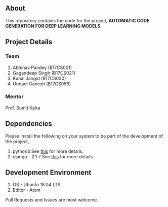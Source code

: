 ## About

This repository contains the code for the project, **AUTOMATIC CODE GENERATION FOR DEEP LEARNING MODELS**.

## Project Details
### Team
1. Abhinav Pandey (B17CS001)
2. Gagandeep Singh (B17CS021)
3. Kunal Jangid (B17CS030)
4. Undadi Ganesh (B17CS056)

### Mentor
Prof. Sumit Kalra

## Dependencies

Please install the following on your system to be part
of the development of the project,

1. python3
See [this](https://docs.python-guide.org/starting/install3/linux/) for more details.
2. django - 2.1.7
See [this](https://www.djangoproject.com/download/) for more details.

## Development Environment

1. OS     - Ubuntu 18.04 LTS
2. Editor - Atom

Pull Requests and Issues are most welcome.
